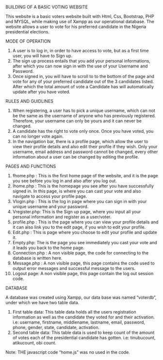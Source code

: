 BUILDING OF A BASIC VOTING WEBSITE

This website is a basic voters website built with Html, Css, Bootstrap, PHP and MYSQL,  while making use of Xampp as our operational database.
The website allows a user to vote for his preferred candidate in the Nigeria presidential elections.

MODE OF OPERATION
1. A user is to log in, in order to have access to vote, but as a first time user, you will have to Sign up.
2. The sign up process entails that you add your personal informations, after which you can now sign in with the use of your Username and Password.
3. Once signed in, you will have to scroll to to the bottom of the page and vote for any of your preferred candidate out of the 3 candidates listed. After which the total amount of vote a Candidate has will automatically update after you have voted. 

RULES AND GUIDLINES 
1. When registering, a user has to pick a unique username, which can not be the same as the username of anyone who has previously registered. Therefore, your username can only be yours and it can never be changed.
2. A candidate has the right to vote only once. Once you have voted, you can no longer vote again.
3. In the navigation bar, there is a profile page, which allow the user to view their profile details and also edit their profile if they wish. Only your username, email address and password cannot be changed, every other information about a user can be changed by editing the profile.

PAGES AND FUNCTIONS
1. fhome.php : This is the first home page of the website, and it is the page you see before you log in and also after you log out.
2. lhome.php : This is the homepage you see after you have successfully signed in. In this page, is where you can cast your vote and also navigate to access your profile page.
3. Vlogin.php : This is the log in page where you can sign in with your unique username and your password.
4. Vregister.php: This is the Sign up page, where you input all your personal information and register as a user/voter.
5. profile.php : This is the page where you can view your profile details and it can also link you to the edit page, if you wish to edit your profile.
6. Edit.php : This is page where you choose to edit your profile and update it.
7. Empty.php: The is the page  you see immediately you cast your vote and it leads you back to the home page.
8. Connection.php : A non visible page, the code for connecting to the database is written here.
9. Message.php : A non visible page, this page contains the code used to output error messages and successful message to the users.
10. Logout page: A non visible page, this page contain the log out session code.

DATABASE

A database was created using Xampp, our data base was named “voterdb”, under which we have two table data. 

1. First table data: This table data holds all the users registration information as well as the candidate they voted for and their activation.
i.e: username, firstname, middlename, lastname, email, password, phone, gender, state, candidate, activation.
2. Second table data: This table data is used to keep count of the amount of votes each of the presidential candidate has gotten.
i.e: tinubucount, atikucount, obi count.

Note: THE javascript code “home.js” was no used in the code.
